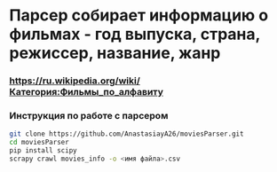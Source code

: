 # Парсер собирает информацию о фильмах - год выпуска, страна, режиссер, название, жанр
### https://ru.wikipedia.org/wiki/Категория:Фильмы_по_алфавиту
### Инструкция по работе с парсером
```bash
git clone https://github.com/AnastasiayA26/moviesParser.git
cd moviesParser
pip install scipy
scrapy crawl movies_info -o <имя файла>.csv
